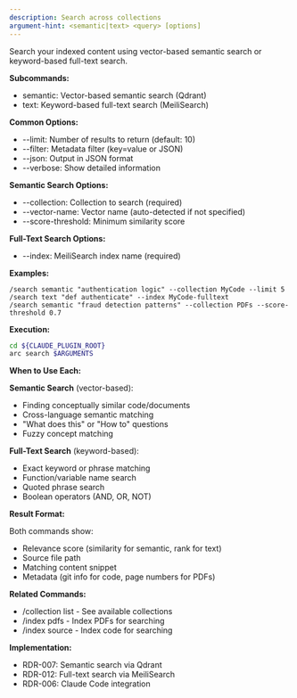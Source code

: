 ```yaml
---
description: Search across collections
argument-hint: <semantic|text> <query> [options]
---
```


Search your indexed content using vector-based semantic search or keyword-based full-text search.

**Subcommands:**

- semantic: Vector-based semantic search (Qdrant)
- text: Keyword-based full-text search (MeiliSearch)

**Common Options:**

- --limit: Number of results to return (default: 10)
- --filter: Metadata filter (key=value or JSON)
- --json: Output in JSON format
- --verbose: Show detailed information

**Semantic Search Options:**

- --collection: Collection to search (required)
- --vector-name: Vector name (auto-detected if not specified)
- --score-threshold: Minimum similarity score

**Full-Text Search Options:**

- --index: MeiliSearch index name (required)

**Examples:**

```text
/search semantic "authentication logic" --collection MyCode --limit 5
/search text "def authenticate" --index MyCode-fulltext
/search semantic "fraud detection patterns" --collection PDFs --score-threshold 0.7
```

**Execution:**

```bash
cd ${CLAUDE_PLUGIN_ROOT}
arc search $ARGUMENTS
```

**When to Use Each:**

**Semantic Search** (vector-based):
- Finding conceptually similar code/documents
- Cross-language semantic matching
- "What does this" or "How to" questions
- Fuzzy concept matching

**Full-Text Search** (keyword-based):
- Exact keyword or phrase matching
- Function/variable name search
- Quoted phrase search
- Boolean operators (AND, OR, NOT)

**Result Format:**

Both commands show:
- Relevance score (similarity for semantic, rank for text)
- Source file path
- Matching content snippet
- Metadata (git info for code, page numbers for PDFs)

**Related Commands:**

- /collection list - See available collections
- /index pdfs - Index PDFs for searching
- /index source - Index code for searching

**Implementation:**

- RDR-007: Semantic search via Qdrant
- RDR-012: Full-text search via MeiliSearch
- RDR-006: Claude Code integration
